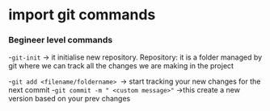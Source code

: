 # import git commands
### Begineer level commands

-`git-init` -> it initialise new repository.
 Repository: it is a folder managed by git where we can track all the changes we are making in the project

 -`git add <filename/foldername> `-> start tracking your new changes for the next commit
 -`git commit -m " <custom message>"` ->this create a new version based on your prev changes